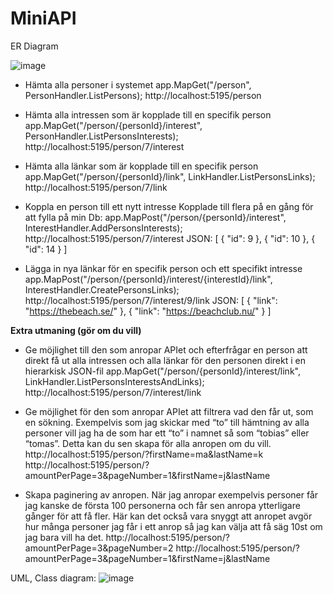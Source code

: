 # MiniAPI

ER Diagram

![image](https://github.com/Magdagasikara/MiniAPI/assets/146171382/e051c51e-6da5-4553-9464-d3d44a079dcd)



- Hämta alla personer i systemet
app.MapGet("/person", PersonHandler.ListPersons);
http://localhost:5195/person
 
- Hämta alla intressen som är kopplade till en specifik person
app.MapGet("/person/{personId}/interest", PersonHandler.ListPersonsInterests);
http://localhost:5195/person/7/interest 

- Hämta alla länkar som är kopplade till en specifik person
app.MapGet("/person/{personId}/link", LinkHandler.ListPersonsLinks);
http://localhost:5195/person/7/link

- Koppla en person till ett nytt intresse
Kopplade till flera på en gång för att fylla på min Db: 
app.MapPost("/person/{personId}/interest", InterestHandler.AddPersonsInterests);
http://localhost:5195/person/7/interest
JSON:
[
	{
		"id": 9
	},
	{
		"id": 10
	},
	{
		"id": 14
	}
]
 
- Lägga in nya länkar för en specifik person och ett specifikt intresse
app.MapPost("/person/{personId}/interest/{interestId}/link", InterestHandler.CreatePersonsLinks);
http://localhost:5195/person/7/interest/9/link
JSON:
[
	{
		"link": "https://thebeach.se/"
	},
	{
		"link": "https://beachclub.nu/"
	}
]
 
**Extra utmaning (gör om du vill)**

- Ge möjlighet till den som anropar APIet och efterfrågar en person att direkt få ut alla intressen och alla länkar för den personen direkt i en hierarkisk JSON-fil
app.MapGet("/person/{personId}/interest/link", LinkHandler.ListPersonsInterestsAndLinks);
http://localhost:5195/person/7/interest/link

- Ge möjlighet för den som anropar APIet att filtrera vad den får ut, som en sökning. Exempelvis som jag skickar med “to” till hämtning av alla personer vill jag ha de som har ett “to” i namnet så som “tobias” eller “tomas”. Detta kan du sen skapa för alla anropen om du vill.
http://localhost:5195/person/?firstName=ma&lastName=k
http://localhost:5195/person/?amountPerPage=3&pageNumber=1&firstName=j&lastName

- Skapa paginering av anropen. När jag anropar exempelvis personer får jag kanske de första 100 personerna och får sen anropa ytterligare gånger för att få fler. Här kan det också vara snyggt att anropet avgör hur många personer jag får i ett anrop så jag kan välja att få säg 10st om jag bara vill ha det.
http://localhost:5195/person/?amountPerPage=3&pageNumber=2
http://localhost:5195/person/?amountPerPage=3&pageNumber=1&firstName=j&lastName


UML, Class diagram:
![image](https://github.com/Magdagasikara/MiniAPI/assets/146171382/969084b4-09f0-4417-8cd0-dc901e16a0b9)
